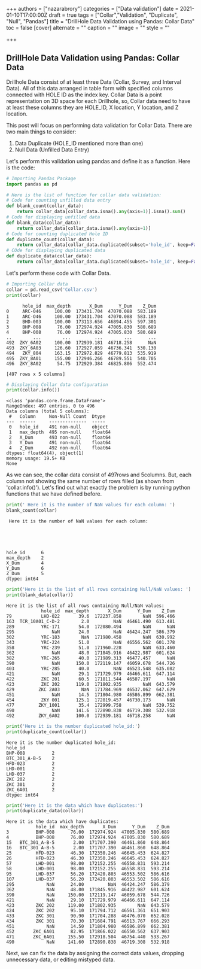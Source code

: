 +++
authors = ["nazarabrory"]
categories = ["Data validation"]
date = 2021-01-10T17:00:00Z
draft = true
tags = ["Collar","Validation", "Duplicate", "Null", "Pandas"]
title = "DrillHole Data Validation using Pandas: Collar Data"
toc = false
[cover]
alternate = ""
caption = ""
image = ""
style = ""

+++

## DrillHole Data Validation using Pandas: Collar Data

Drillhole Data consist of at least three Data (Collar, Survey, and Interval Data). All of this data arranged in table form with specified columns connected with HOLE ID as the index key. Collar Data is a point representation on 3D space for each Drillhole, so, Collar data need to have at least these columns they are HOLE_ID, X location, Y location, and Z location.

This post will focus on performing data validation for Collar Data. There are two main things to consider:

1. Data Duplicate (HOLE_ID mentioned more than one)
2. Null Data (Unfilled Data Entry)

Let's perform this validation using pandas and define it as a function. Here is the code:


```python
# Importing Pandas Package
import pandas as pd
```


```python
# Here is the list of function for collar data validation:
# Code for counting unfilled data entry
def blank_count(collar_data):
    return collar_data[collar_data.isna().any(axis=1)].isna().sum()
# Code for displaying unfilled data 
def blank_data(collar_data):
    return collar_data[collar_data.isna().any(axis=1)]
# Code for counting duplicated Hole ID
def duplicate_count(collar_data):
    return collar_data[collar_data.duplicated(subset='hole_id', keep=False)].groupby(by='hole_id').size()
# COde for displaying duplicated data
def duplicate_data(collar_data):
    return collar_data[collar_data.duplicated(subset='hole_id', keep=False)]
```

Let's perform these code with Collar Data.


```python
# Importing Collar data
collar = pd.read_csv('Collar.csv')
print(collar)
```

          hole_id  max_depth       X_Dum      Y_Dum    Z_Dum
    0     ARC-046     100.00  173431.704  47070.088  583.189
    1     ARC-O46     100.00  173431.704  47070.088  583.189
    2     BHD-003     100.00  173113.656  46894.455  597.301
    3     BHP-008      76.00  172974.924  47005.830  580.689
    4     BHP-008      76.00  172974.924  47005.830  580.689
    ..        ...        ...         ...        ...      ...
    492  ZKY_6A02     100.00  172939.181  46718.258      NaN
    493  ZKY_6A03     126.60  172927.059  46736.341  530.130
    494   ZKY_804     163.15  172972.829  46779.813  535.919
    495  ZKY_8A01     155.00  172946.266  46789.551  540.705
    496  ZKY_8A02      54.75  172929.384  46825.806  552.474
    
    [497 rows x 5 columns]
    


```python
# Displaying Collar data configuration
print(collar.info())
```

    <class 'pandas.core.frame.DataFrame'>
    RangeIndex: 497 entries, 0 to 496
    Data columns (total 5 columns):
     #   Column     Non-Null Count  Dtype  
    ---  ------     --------------  -----  
     0   hole_id    491 non-null    object 
     1   max_depth  495 non-null    float64
     2   X_Dum      493 non-null    float64
     3   Y_Dum      491 non-null    float64
     4   Z_Dum      492 non-null    float64
    dtypes: float64(4), object(1)
    memory usage: 19.5+ KB
    None
    

As we can see, the collar data consist of 497rows and 5columns. But, each column not showing the same number of rows filled (as shown from 'collar.info()'). Let's find out what exactly the problem is by running python functions that we have defined before.


```python
print(' Here it is the number of NaN values for each column: ')
blank_count(collar)
```

     Here it is the number of NaN values for each column: 
    




    hole_id      6
    max_depth    2
    X_Dum        4
    Y_Dum        6
    Z_Dum        5
    dtype: int64




```python
print('Here it is the list of all rows containing Null/NaN values: ')
print(blank_data(collar))
```

    Here it is the list of all rows containing Null/NaN values: 
                 hole_id  max_depth       X_Dum      Y_Dum    Z_Dum
    79           LHD-022       39.6  172237.858        NaN  596.466
    163  TCR_10A01_C-D-2        2.0         NaN  46461.490  613.481
    289          YRC-171       54.0  172080.494        NaN      NaN
    295              NaN       24.0         NaN  46424.247  586.379
    302          YRC-183        NaN  171980.458        NaN  630.992
    343          YRC-224       51.0         NaN  46556.562  601.378
    358          YRC-239       51.0  171960.228        NaN  633.460
    362              NaN       48.0  171845.916  46422.987  601.624
    382          YRC-265       40.0  171989.313  46477.457      NaN
    390              NaN      150.0  172119.147  46059.678  544.726
    403          YRC-285       40.0         NaN  46523.548  635.082
    421              NaN       29.1  171729.979  46466.611  647.114
    422          ZKC 201       60.5  171811.544  46507.197      NaN
    423          ZKC 202      119.0  171802.935        NaN  643.579
    429         ZKC 2A03        NaN  171784.969  46537.062  647.629
    451              NaN       14.5  171804.980  46586.899  662.381
    454          ZKY 001      125.1  172819.457  46730.173      NaN
    477         ZKY_1001       35.4  172999.758        NaN  539.752
    490              NaN      141.6  172890.838  46719.308  532.918
    492         ZKY_6A02      100.0  172939.181  46718.258      NaN
    


```python
print('Here it is the number duplicated hole_id:')
print(duplicate_count(collar))
```

    Here it is the number duplicated hole_id:
    hole_id
    BHP-008          2
    BTC_301_A-B-5    2
    HFD-023          2
    LHD-001          2
    LHD-037          2
    ZKC 202          2
    ZKC 301          2
    ZKC_6A01         2
    dtype: int64
    


```python
print('Here it is the data which have duplicates:')
print(duplicate_data(collar))
```

    Here it is the data which have duplicates:
               hole_id  max_depth       X_Dum      Y_Dum    Z_Dum
    3          BHP-008      76.00  172974.924  47005.830  580.689
    4          BHP-008      76.00  172974.924  47005.830  580.689
    15   BTC_301_A-B-5       2.00  171707.390  46461.860  648.864
    16   BTC_301_A-B-5       2.00  171707.390  46461.860  648.864
    25         HFD-023      46.30  172350.246  46645.453  624.827
    26         HFD-023      46.30  172350.246  46645.453  624.827
    57         LHD-001      98.00  172152.255  46558.831  593.214
    58         LHD-001      98.00  172152.255  46558.831  593.214
    95         LHD-037      56.20  172420.803  46553.502  586.616
    107        LHD-037      56.20  172420.803  46553.502  586.616
    295            NaN      24.00         NaN  46424.247  586.379
    362            NaN      48.00  171845.916  46422.987  601.624
    390            NaN     150.00  172119.147  46059.678  544.726
    421            NaN      29.10  171729.979  46466.611  647.114
    423        ZKC 202     119.00  171802.935        NaN  643.579
    424        ZKC 202      95.10  171794.712  46561.361  651.903
    433        ZKC 301      90.90  171704.288  46476.070  652.028
    434        ZKC 301      70.30  171684.791  46513.767  666.293
    451            NaN      14.50  171804.980  46586.899  662.381
    452       ZKC_6A01      82.95  171866.022  46550.562  637.903
    471       ZKC_6A01     155.50  172918.504  46754.440  533.267
    490            NaN     141.60  172890.838  46719.308  532.918
    

Next, we can fix the data by assigning the correct data values, dropping unnecessary data, or editing mistyped data.
